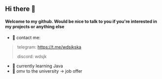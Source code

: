 ## Hi there 👋

#### Welcome to my github. Would be nice to talk to you if you're interested in my projects or anything else

- 💬 contact me:
>telegram: https://t.me/wdsjkska
>
>discord: wdsjk
- 📖 currently learning Java
- 🌠 omv to the university -> job offer
